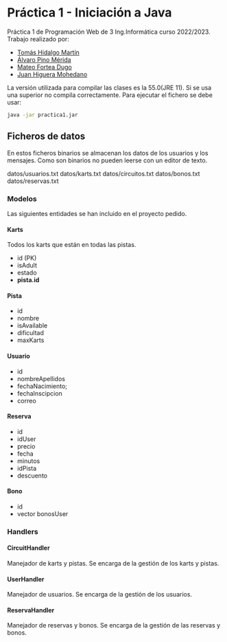 # Práctica 1 - Iniciación a Java
Práctica 1 de Programación Web de 3 Ing.Informática curso 2022/2023.
Trabajo realizado por:
- [Tomás Hidalgo Martín](https://github.com/tomashm01)
- [Álvaro Pino Mérida](https://github.com/02Alvaro)
- [Mateo Fortea Dugo](https://github.com/mfortea)
- [Juan Higuera Mohedano](https://github.com/juannhm02)

La versión utilizada para compilar las clases es la 55.0(JRE 11). Si se usa una superior no compila correctamente.
Para ejecutar el fichero se debe usar:

```bash
java -jar practica1.jar
```

## Ficheros de datos
En estos ficheros binarios se almacenan los datos de los usuarios y los mensajes. Como son binarios no pueden leerse con un editor de texto.

datos/usuarios.txt
datos/karts.txt
datos/circuitos.txt
datos/bonos.txt
datos/reservas.txt

### Modelos
Las siguientes entidades se han incluido en el proyecto pedido.

#### Karts
Todos los karts que están en todas las pistas.
- id (PK)
- isAdult
- estado
- **pista.id**

#### Pista
- id
- nombre
- isAvailable
- dificultad
- maxKarts

#### Usuario
- id
- nombreApellidos
- fechaNacimiento;
- fechaInscipcion
- correo

#### Reserva
- id
- idUser
- precio
- fecha
- minutos
- idPista
- descuento

#### Bono
- id
- vector<int> bonosUser

### Handlers

#### CircuitHandler
Manejador de karts y pistas. Se encarga de la gestión de los karts y pistas.

#### UserHandler
Manejador de usuarios. Se encarga de la gestión de los usuarios.

#### ReservaHandler
Manejador de reservas y bonos. Se encarga de la gestión de las reservas y bonos.

